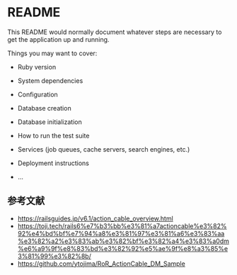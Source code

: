 # README

This README would normally document whatever steps are necessary to get the
application up and running.

Things you may want to cover:

* Ruby version

* System dependencies

* Configuration

* Database creation

* Database initialization

* How to run the test suite

* Services (job queues, cache servers, search engines, etc.)

* Deployment instructions

* ...

## 参考文献
* https://railsguides.jp/v6.1/action_cable_overview.html
* https://toji.tech/rails6%e7%b3%bb%e3%81%a7actioncable%e3%82%92%e4%bd%bf%e7%94%a8%e3%81%97%e3%81%a6%e3%83%aa%e3%82%a2%e3%83%ab%e3%82%bf%e3%82%a4%e3%83%a0dm%e6%a9%9f%e8%83%bd%e3%82%92%e5%ae%9f%e8%a3%85%e3%81%99%e3%82%8b/
* https://github.com/ytojima/RoR_ActionCable_DM_Sample

